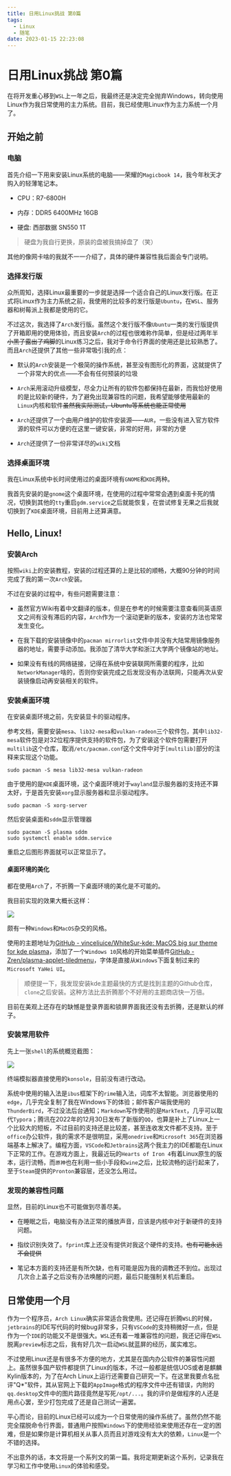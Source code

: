 ```yaml
---
title: 日用Linux挑战 第0篇
tags:
  - Linux
  - 随笔
date: 2023-01-15 22:23:08
---
```



# 日用Linux挑战 第0篇

在将开发重心移到`WSL`上一年之后，我最终还是决定完全抛弃Windows，转向使用Linux作为我日常使用的主力系统。目前，我已经使用Linux作为主力系统一个月了。

<!--more-->

## 开始之前

### 电脑

首先介绍一下用来安装Linux系统的电脑——荣耀的`Magicbook 14`，我今年秋天才购入的轻薄笔记本。

- CPU：R7-6800H

- 内存：DDR5 6400MHz 16GB

- 硬盘: 西部数据 SN550 1T

> 硬盘为我自行更换，原装的盘被我搞掉盘了（笑）

其他的像网卡啥的我就不一一介绍了，具体的硬件兼容性我后面会专门说明。

### 选择发行版

众所周知，选择Linux最重要的一步就是选择一个适合自己的Linux发行版。在正式将Linux作为主力系统之前，我使用的比较多的发行版是`Ubuntu`，在`WSL`、服务器和树莓派上我都是使用的它。

不过这次，我选择了`Arch`发行版。虽然这个发行版不像`Ubuntu`一类的发行版提供了开箱即用的使用体验，而且安装`Arch`的过程也很难称作简单，但是经过两年半~~小黑子露出了鸡脚~~的Linux练习之后，我对于命令行界面的使用还是比较熟悉了。而且`Arch`还提供了其他一些非常吸引我的点：

- 默认的`Arch`安装是一个极简的操作系统，甚至没有图形化的界面，这就提供了一个非常大的优点——不会有任何预装的垃圾

- `Arch`采用滚动升级模型，尽全力让所有的软件包都保持在最新，而我恰好使用的是比较新的硬件，为了避免出现兼容性的问题，我希望能够使用最新的`Linux`内核和软件~~虽然我实际测试，Ubuntu等系统也能正常使用~~

- `Arch`还提供了一个由用户维护的软件安装源——`AUR`，一些没有进入官方软件源的软件可以方便的在这里一键安装，非常的好用，非常的方便

- `Arch`还提供了一份非常详尽的`wiki`文档

### 选择桌面环境

我在Linux系统中长时间使用过的桌面环境有`GNOME`和`KDE`两种。

我首先安装的是`gnome`这个桌面环境，在使用的过程中常常会遇到桌面卡死的情况，切换到其他的`tty`重启`gdm.service`之后就能恢复，在尝试修复无果之后我就切换到了`KDE`桌面环境，目前用上还算满意。

## Hello, Linux!

### 安装Arch

按照`wiki`上的安装教程，安装的过程还算的上是比较的顺畅，大概90分钟的时间完成了我的第一次`Arch`安装。

不过在安装的过程中，有些问题需要注意：

- 虽然官方Wiki有着中文翻译的版本，但是在参考的时候需要注意查看同英语原文之间有没有滞后的内容，`Arch`作为一个滚动更新的版本，安装的方法也常常发生变化。

- 在我下载的安装镜像中的`pacman mirrorlist`文件中并没有大陆常用镜像服务器的地址，需要手动添加。我添加了清华大学和浙江大学两个镜像站的地址。

- 如果没有有线的网络链接，记得在系统中安装联网所需要的程序，比如`NetworkManager`啥的，否则你安装完成之后发现没有办法联网，只能再次从安装镜像启动再安装相关的软件。

### 安装桌面环境

在安装桌面环境之前，先安装显卡的驱动程序。

参考文档，需要安装`mesa`、`lib32-mesa`和`vulkan-radeon`三个软件包，其中`lib32-mesa`软件包是对32位程序提供支持的软件包，为了安装这个软件包需要打开`multilib`这个仓库，取消`/etc/pacman.conf`这个文件中对于`[multilib]`部分的注释来实现这个功能。

```shell
sudo pacman -S mesa lib32-mesa vulkan-radeon
```

由于使用的是`KDE`桌面环境，这个桌面环境对于`wayland`显示服务器的支持还不算太好，于是首先安装`xorg`显示服务器和显示驱动程序。

```shell
sudo pacman -S xorg-server
```

然后安装桌面和`sddm`显示管理器

```shell
sudo pacman -S plasma sddm
sudo systemctl enable sddm.service
```

重启之后图形界面就可以正常显示了。

#### 桌面环境的美化

都在使用`Arch`了，不折腾一下桌面环境的美化是不可能的。

我目前实现的效果大概长这样：

![](daily-linux-0/2023-01-12-13-28-38-Screenshot_20230112_132829.png)

颇有一种`Windows`和`MacOS`杂交的风格。

使用的主题地址为[GitHub - vinceliuice/WhiteSur-kde: MacOS big sur theme for kde plasma](https://github.com/vinceliuice/WhiteSur-kde)，添加了一个`Windows 10`风格的开始菜单插件[GitHub - Zren/plasma-applet-tiledmenu](https://github.com/Zren/plasma-applet-tiledmenu)，字体是直接从`Windows`下面复制过来的`Microsoft YaHei UI`。

> 顺便提一下，我发现安装kde主题最快的方式是找到主题的Github仓库，`clone`之后安装。这种方法比去折腾那个不好用的主题商店快一万倍。

目前在美观上还存在的缺憾是登录界面和锁屏界面我还没有去折腾，还是默认的样子。

### 安装常用软件

先上一张`shell`的系统概览截图：

![](daily-linux-0/2023-01-12-13-36-45-Screenshot_20230112_133628.png)

终端模拟器直接使用的`konsole`，目前没有进行改动。

系统中使用的输入法是`ibus`框架下的`rime`输入法，词库不太智能。浏览器使用的`edge`，几乎完全复制了我在Windows下的体验；邮件客户端我使用的`ThunderBird`，不过没法后台通知；`Markdown`写作使用的是`MarkText`，几乎可以取代`Typora`；腾讯在2022年的12月30日发布了新版的`QQ`，也算是补上了Linux上一个比较大的短板，不过目前的支持还是比较差，甚至连收发文件都不支持。至于`office`办公软件，我的需求不是很明显，采用`onedrive`和`Microsoft 365`在浏览器端基本上解决了。编程方面，`VSCode`和`Jetbrains`这两个我主力的IDE都能在Linux下正常的工作。在游戏方面上，我最近玩的`Hearts of Iron 4`有着Linux原生的版本，运行流畅，而`原神`也在利用一些小手段和`wine`之后，比较流畅的运行起来了，至于`Steam`提供的`Pronton`兼容层，还没怎么用过。

### 发现的兼容性问题

显然，目前的Linux也不可能做到尽善尽美。

- 在睡眠之后，电脑没有办法正常的播放声音，应该是内核中对于新硬件的支持问题。

- 指纹识别失效了。`fprint`库上还没有提供对我这个硬件的支持。~~也有可能永远不会提供~~

- 笔记本方面的支持还是有所欠缺，也有可能是因为我的调教还不到位。出现过几次合上盖子之后没有办法唤醒的问题，最后只能强制关机后重启。

## 日常使用一个月

作为一个程序员，`Arch Linux`确实非常适合我使用。还记得在折腾`WSL`的时候，`jetbrains`的IDE写代码的时候bug非常多，只有`VSCode`的支持稍微好一点，但是作为一个`IDE`的功能又不是很强大。`WSL`还有着一堆兼容性的问题，我还记得在`WSL`脱离`preview`标志之后，我有好几次一启动`WSL`就蓝屏的经历，属实难忘。

不过使用Linux还是有很多不方便的地方，尤其是在国内办公软件的兼容性问题上。虽然很多国产软件都提供了Linux的版本，不过一般都是统信UOS或者是麒麟Kylin版本的，为了在Arch Linux上运行还需要自己研究一下。在这里我要点名批评"Q*"软件，其从官网上下载的`AppImage`格式的程序文件中还有错误，内附的`qq.desktop`文件中的图片路径竟然是写死`/opt/...`。我的评价是做程序的人还是用点心罢，至少打包完成了还是自己测试一遍罢。

平心而论，目前的Linux已经可以成为一个日常使用的操作系统了。虽然仍然不能完全摆脱命令行界面，普通用户按照`Windows`下的使用经验来使用还存在一定的困难，但是如果你是计算机相关从事人员而且对游戏没有太大的依赖，`Linux`是一个不错的选择。

不出意外的话，本文将是一个系列文的第一篇。我将定期更新这个系列，记录我在学习和工作中使用`Linux`的体验和感受。
